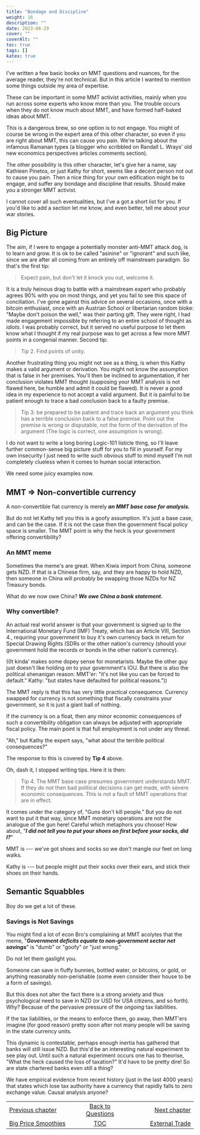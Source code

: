 ```yaml
---
title: "Bondage and Discipline"
weight: 16
description: ""
date: 2023-08-29
cover: ""
coverAlt: ""
toc: true
tags: []
katex: true
---
```


I've written a few basic books on MMT questions and nuances, for the average 
reader, they're not technical. But in this article I wanted to mention some things 
outside my area of expertise.

These can be important in some MMT activist activities, mainly when you run across 
some experts who know more than you. The trouble occurs when they do not know much 
about MMT, and have formed half-baked ideas about MMT.

This is a dangerous brew, so one option is to not engage. You might of course be 
wrong in the expert area of this other character, so even if you are right about 
MMT, this can cause you pain. We're talking about the infamous Ramanan types 
(a blogger who scribbled on Randall L. Wrays' old new economics perspectives 
articles comments section).

The other possibility is this other character, let's give her a name, say 
Kathleen Pinetos, or just Kathy for short, seems like a decent person not out to 
cause you pain. Then a nice thing for your own edification might be to engage, and 
suffer any bondage and discipline that results. Should make you a stronger MMT 
activist.

I cannot cover all such eventualities, but I've a got a short list for you. If 
you'd like to add a section let me know, and even better, tell me about your war 
stories.

## Big Picture

The aim, if I were to engage a potentially monster anti-MMT attack dog, is to 
learn and grow. It is ok to be called "asinine" or "ignorant" and such like, 
since we are after all coming from an entirely off mainstream paradigm.
So that's the first tip:
> Expect pain, but don't let it knock you out, welcome it.

It is a truly heinous drag to battle with a 
mainstream expert who probably agrees 90% with you on most things, and yet you 
fail to see this space of conciliation. I've gone against this advice on several 
occasions, once with a bitcoin enthusiast, once with an Austrian School or 
libertarian random bloke: "Maybe don't poison the well," was their parting gift. 
They were right, I had made engagement impossible by referring to an entire 
school of thought as *idiots*. I was probably correct, but it served no useful 
purpose to let them know what I thought if my real purpose was to get across 
a few more MMT points in a congenial manner. 
Second tip:
> Tip 2. Find points of unity.

Another frustrating thing you might not see as a thing, is when this Kathy 
makes a valid argument or derivation. You might not know the assumption that is 
false in her premises. You'll then be inclined to argumentation, if her conclusion 
violates MMT thought (supposing your MMT analysis is not flawed here, be humble 
and admit it could be flawed). It is never a good idea in my experience to not 
accept a valid argument. But it is painful to be patient enough to trace a bad 
conclusion back to a faulty premise.
> Tip 3: be prepared to be patient and trace back an argument you think has a 
terrible conclusion back to a false premise. Point out the premise is wrong or 
disputable, not the form of the derivation of the argument (The logic is correct, 
one assumption is wrong).

I do not want to write a long boring Logic-101 listicle thing, so I'll leave 
further common-sense big picture stuff for you to fill in yourself. For my own 
insecurity I just need to write such obvious stuff to mind myself I'm not 
completely clueless when it comes to human social interaction. 

We need some juicy examples now.

## MMT ⇒ Non-convertible currency

A non-convertible fiat currency is merely 
**_an MMT base case for analysis._**

But do not let Kathy tell you this is a goofy assumption. It's just a base case, 
and can be the case. If it is not the case then the government fiscal policy space 
is smaller. The MMT point is why the heck is your government offering 
convertibility?

### An MMT meme

Sometimes the meme's are great. When Kiwis import from China, someone gets NZD. 
If that is a Chinese firm, say, and they are happy to hold NZD, then someone in 
China will probably be swapping those NZDs for NZ Treasury bonds.

What do we now owe China? **_We owe China a bank statement._**


### Why convertible?

An actual real world answer is that your government is signed up to the 
International Monetary Fund (IMF) Treaty, which has an Article VIII, Section 4., 
requiring your government to buy it's own currency back in return for Special 
Drawing Rights (SDRs or the other nation's currency (should your government hold 
the records or bonds in the other nation's currency).

((It kinda' makes some dopey sense for monetarists. Maybe the other guy just 
doesn't like holding on to your government's IOU. But there is also the 
political shenanigan reason: MMT'er: "it's not like you 
can be forced to default." Kathy: "but states have defaulted for 
political reasons."))

The MMT reply is that this has very little practical consequence. Currency swapped 
for currency is not something that fiscally constrains your government, so it is 
just a giant ball of nothing.

If the currency is on a float, then any minor economic consequences of such a 
convertibility obligation can always be adjusted with appropriate fiscal 
policy. The main point is that full employment is not under any threat.

"Ah," but Kathy the expert says, "what about the terrible political consequences?"

The response to this is covered by **Tip 4** above.

Oh, dash it, I stopped writing tips.  Here it is then:
> Tip 4. The MMT base case presumes government understands MMT. If they do 
not then bad political decisions can get made, with severe economic 
consequences. This is not a fault of MMT operations that are in effect. 

It comes under the category of, "Guns don't kill people." But you do not want to 
put it that way, since MMT monetary operations are not the analogue of the gun 
here! Careful which metaphors you choose!
How about, 
"**_I did not tell you to put your shoes on first before your socks, did I?_**"

MMT is --- we've got shoes and socks so we don't mangle our feet on 
long walks.

Kathy is --- but people might put their socks over their ears, and stick 
their shoes on their hands.

## Semantic Squabbles

Boy do we get a lot of these.

### Savings is Not Savings

You might find a lot of econ Bro's complaining at MMT acolytes that the meme, 
"**_Government deficits equate to non-government sector net savings_**"
is "dumb" or "goofy" or "just wrong."

Do not let them gaslight you.

Someone can save in fluffy bunnies, bottled water, or bitcoins, or gold, 
or anything reasonably non-perishable (some even consider their house to be a 
form of savings).

But this does not alter the fact there is a strong anxiety and thus psychological 
need to save in NZD (or USD for USA citizens, and so forth). Why? Because of the 
pervasive pressure of the *ongoing* tax liabilities.

If the tax liabilities, or the means to enforce them, go away, then MMT'ers 
imagine (for good reason) pretty soon after not many people will be saving in 
the state currency units. 

This dynamic is contestable, perhaps enough inertia has gathered that banks will 
still issue NZD. But this'd be an interesting natural experiment to see play out. 
Until such a natural experiment occurs one has to theorise, "What the heck caused 
the loss of taxation?" It'd have to be 
pretty dire! So are state chartered banks even still a thing?

We have empirical evidence from recent history (just in the last 4000 years)  
that states which lose tax authority have a currency that rapidly falls 
to zero exchange value. Causal analysis anyone?


<table style="border-collapse: collapse; border=0;">
    <colgroup>
       <col span="1" style="width: 35%;">
       <col span="1" style="width: 25%;">
       <col span="1" style="width: 35%;">
    </colgroup>
<tr style="border: 1px solid color:#0f0f0f;">
<td style="border: 1px solid color:#0f0f0f;"><a href="../024_irsmoothie">Previous chapter</a></td>
<td style="border: 1px solid color:#0f0f0f; text-align:center;"><a href="../">Back to Questions</a></td>
<td style="border: 1px solid color:#0f0f0f; text-align:right;"><a href="../026_tradebackwards">Next chapter</a></td>
</tr>
<tr style="border: 1px solid color:#0f0f0f;">
<td style="border: 1px solid color:#0f0f0f;"><a href="../024_irsmoothie">Big Price Smoothies</a></td>
<td style="border: 1px solid color:#0f0f0f; text-align:center;"><a href="../">TOC</a></td>
<td style="border: 1px solid color:#0f0f0f; text-align:right;"><a href="../026_tradebackwards">External Trade</a></td>
</tr>
</table>



